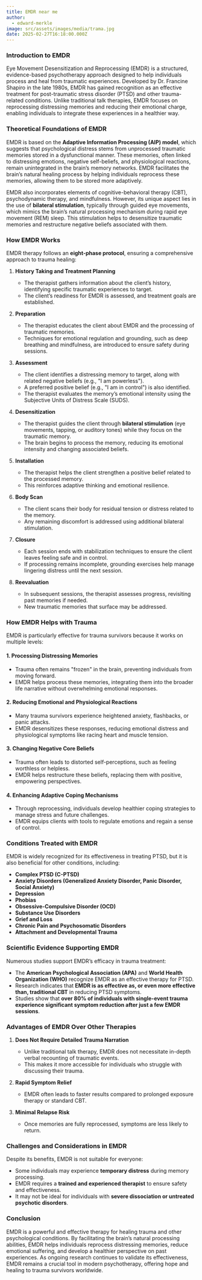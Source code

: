 ```yaml
---
title: EMDR near me
author:
  - edward-merkle
image: src/assets/images/media/trama.jpg
date: 2025-02-27T16:18:00.000Z
---
```

### Introduction to EMDR

Eye Movement Desensitization and Reprocessing (EMDR) is a structured, evidence-based psychotherapy approach designed to help individuals process and heal from traumatic experiences. Developed by Dr. Francine Shapiro in the late 1980s, EMDR has gained recognition as an effective treatment for post-traumatic stress disorder (PTSD) and other trauma-related conditions. Unlike traditional talk therapies, EMDR focuses on reprocessing distressing memories and reducing their emotional charge, enabling individuals to integrate these experiences in a healthier way.

### Theoretical Foundations of EMDR

EMDR is based on the **Adaptive Information Processing (AIP) model**, which suggests that psychological distress stems from unprocessed traumatic memories stored in a dysfunctional manner. These memories, often linked to distressing emotions, negative self-beliefs, and physiological reactions, remain unintegrated in the brain’s memory networks. EMDR facilitates the brain’s natural healing process by helping individuals reprocess these memories, allowing them to be stored more adaptively.

EMDR also incorporates elements of cognitive-behavioral therapy (CBT), psychodynamic therapy, and mindfulness. However, its unique aspect lies in the use of **bilateral stimulation**, typically through guided eye movements, which mimics the brain’s natural processing mechanism during rapid eye movement (REM) sleep. This stimulation helps to desensitize traumatic memories and restructure negative beliefs associated with them.

### How EMDR Works

EMDR therapy follows an **eight-phase protocol**, ensuring a comprehensive approach to trauma healing:

1. **History Taking and Treatment Planning**

   * The therapist gathers information about the client’s history, identifying specific traumatic experiences to target.
   * The client’s readiness for EMDR is assessed, and treatment goals are established.
2. **Preparation**

   * The therapist educates the client about EMDR and the processing of traumatic memories.
   * Techniques for emotional regulation and grounding, such as deep breathing and mindfulness, are introduced to ensure safety during sessions.
3. **Assessment**

   * The client identifies a distressing memory to target, along with related negative beliefs (e.g., "I am powerless").
   * A preferred positive belief (e.g., "I am in control") is also identified.
   * The therapist evaluates the memory’s emotional intensity using the Subjective Units of Distress Scale (SUDS).
4. **Desensitization**

   * The therapist guides the client through **bilateral stimulation** (eye movements, tapping, or auditory tones) while they focus on the traumatic memory.
   * The brain begins to process the memory, reducing its emotional intensity and changing associated beliefs.
5. **Installation**

   * The therapist helps the client strengthen a positive belief related to the processed memory.
   * This reinforces adaptive thinking and emotional resilience.
6. **Body Scan**

   * The client scans their body for residual tension or distress related to the memory.
   * Any remaining discomfort is addressed using additional bilateral stimulation.
7. **Closure**

   * Each session ends with stabilization techniques to ensure the client leaves feeling safe and in control.
   * If processing remains incomplete, grounding exercises help manage lingering distress until the next session.
8. **Reevaluation**

   * In subsequent sessions, the therapist assesses progress, revisiting past memories if needed.
   * New traumatic memories that surface may be addressed.

### How EMDR Helps with Trauma

EMDR is particularly effective for trauma survivors because it works on multiple levels:

#### 1. **Processing Distressing Memories**

* Trauma often remains "frozen" in the brain, preventing individuals from moving forward.
* EMDR helps process these memories, integrating them into the broader life narrative without overwhelming emotional responses.

#### 2. **Reducing Emotional and Physiological Reactions**

* Many trauma survivors experience heightened anxiety, flashbacks, or panic attacks.
* EMDR desensitizes these responses, reducing emotional distress and physiological symptoms like racing heart and muscle tension.

#### 3. **Changing Negative Core Beliefs**

* Trauma often leads to distorted self-perceptions, such as feeling worthless or helpless.
* EMDR helps restructure these beliefs, replacing them with positive, empowering perspectives.

#### 4. **Enhancing Adaptive Coping Mechanisms**

* Through reprocessing, individuals develop healthier coping strategies to manage stress and future challenges.
* EMDR equips clients with tools to regulate emotions and regain a sense of control.

### Conditions Treated with EMDR

EMDR is widely recognized for its effectiveness in treating PTSD, but it is also beneficial for other conditions, including:

* **Complex PTSD (C-PTSD)**
* **Anxiety Disorders (Generalized Anxiety Disorder, Panic Disorder, Social Anxiety)**
* **Depression**
* **Phobias**
* **Obsessive-Compulsive Disorder (OCD)**
* **Substance Use Disorders**
* **Grief and Loss**
* **Chronic Pain and Psychosomatic Disorders**
* **Attachment and Developmental Trauma**

### Scientific Evidence Supporting EMDR

Numerous studies support EMDR’s efficacy in trauma treatment:

* The **American Psychological Association (APA)** and **World Health Organization (WHO)** recognize EMDR as an effective therapy for PTSD.
* Research indicates that **EMDR is as effective as, or even more effective than, traditional CBT** in reducing PTSD symptoms.
* Studies show that **over 80% of individuals with single-event trauma experience significant symptom reduction after just a few EMDR sessions**.

### Advantages of EMDR Over Other Therapies

1. **Does Not Require Detailed Trauma Narration**

   * Unlike traditional talk therapy, EMDR does not necessitate in-depth verbal recounting of traumatic events.
   * This makes it more accessible for individuals who struggle with discussing their trauma.
2. **Rapid Symptom Relief**

   * EMDR often leads to faster results compared to prolonged exposure therapy or standard CBT.
3. **Minimal Relapse Risk**

   * Once memories are fully reprocessed, symptoms are less likely to return.

### Challenges and Considerations in EMDR

Despite its benefits, EMDR is not suitable for everyone:

* Some individuals may experience **temporary distress** during memory processing.
* EMDR requires a **trained and experienced therapist** to ensure safety and effectiveness.
* It may not be ideal for individuals with **severe dissociation or untreated psychotic disorders**.

### Conclusion

EMDR is a powerful and effective therapy for healing trauma and other psychological conditions. By facilitating the brain’s natural processing abilities, EMDR helps individuals reprocess distressing memories, reduce emotional suffering, and develop a healthier perspective on past experiences. As ongoing research continues to validate its effectiveness, EMDR remains a crucial tool in modern psychotherapy, offering hope and healing to trauma survivors worldwide.
